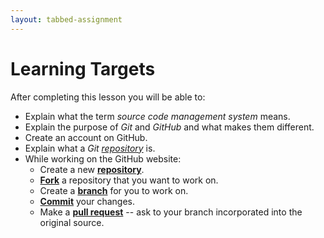 ```yaml
---
layout: tabbed-assignment
---
```


# Learning Targets

After completing this lesson you will be able to:

* Explain what the term _source code management system_ means.
* Explain the purpose of _Git_ and _GitHub_ and what makes them different.
* Create an account on GitHub.
* Explain what a _Git [repository][]_ is.
* While working on the GitHub website:
  - Create a new **[repository][]**.
  - **[Fork][]** a repository that you want to work on.
  - Create a **[branch][]** for you to work on.
  - **[Commit][]** your changes.
  - Make a **[pull request][pull-request]** -- ask to your branch incorporated into the original source.

<!-- Git & GitHub documentation and tutorials -->

[gfm]: <https://guides.github.com/features/mastering-markdown/>
[gh-flow]: <https://guides.github.com/introduction/flow/>
[gh-guides]: <https://guides.github.com>
[gh-squares]: <https://help.github.com/articles/viewing-contributions-on-your-profile/>
[git]: <https://git-scm.com>
[github]: <https://github.com>
[hello-world]: <https://guides.github.com/activities/hello-world/>

<!-- GitHub concepts -->

[fork]: <https://guides.github.com/activities/forking/>
[repository]: <https://guides.github.com/introduction/git-handbook/#repository>

<!-- Git command reference -->

[add]: <https://git-scm.com/docs/git-add>
[branch]: <https://git-scm.com/docs/git-branch>
[clone]: <https://git-scm.com/docs/git-clone>
[commit]: <https://git-scm.com/docs/git-commit>
[diff]: <https://git-scm.com/docs/git-diff>
[log]: <https://git-scm.com/docs/git-log>
[merge]: <https://git-scm.com/docs/git-merge>
[pull]: <https://git-scm.com/docs/git-pull>
[pull-request]: <https://help.github.com/en/articles/creating-a-pull-request>
[push]: <https://git-scm.com/docs/git-push>
[status]: <https://git-scm.com/docs/git-status>

<!-- Don't edit links here, change them in _data/assignment.yml instead, -->

[slides]: <{{site.data.assignment.slides}}>
[template]: <{{site.data.assignment.template}}>
